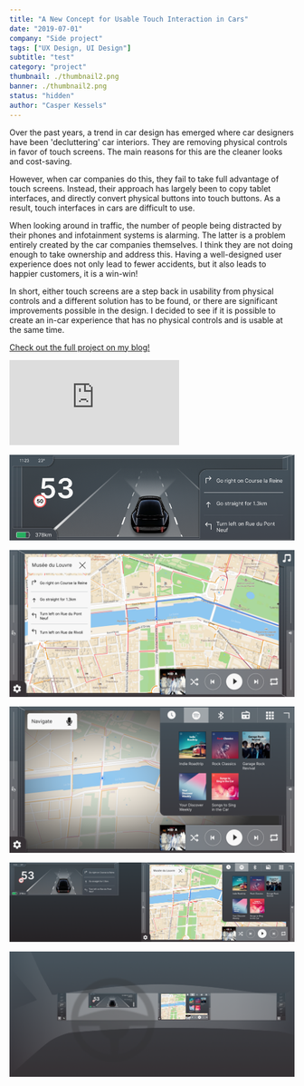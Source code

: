 ```yaml
---
title: "A New Concept for Usable Touch Interaction in Cars"
date: "2019-07-01"
company: "Side project"
tags: ["UX Design, UI Design"]
subtitle: "test"
category: "project"
thumbnail: ./thumbnail2.png
banner: ./thumbnail2.png
status: "hidden"
author: "Casper Kessels"
---
```



Over the past years, a trend in car design has emerged where car designers have been 'decluttering' car interiors. They are removing physical controls in favor of touch screens. The main reasons for this are the cleaner looks and cost-saving.

However, when car companies do this, they fail to take full advantage of touch screens. Instead, their approach has largely been to copy tablet interfaces, and directly convert physical buttons into touch buttons. As a result, touch interfaces in cars are difficult to use.

When looking around in traffic, the number of people being distracted by their phones and infotainment systems is alarming. The latter is a problem entirely created by the car companies themselves. I think they are not doing enough to take ownership and address this. Having a well-designed user experience does not only lead to fewer accidents, but it also leads to happier customers, it is a win-win!

In short, either touch screens are a step back in usability from physical controls and a different solution has to be found, or there are significant improvements possible in the design. I decided to see if it is possible to create an in-car experience that has no physical controls and is usable at the same time.

[Check out the full project on my blog!](https://theturnsignalblog.com/blog/new-touch-concept) 

<div class="iframe-container"><iframe src="https://www.youtube.com/embed/kGjDgaYGjSE" frameborder="0" allow="accelerometer; autoplay; encrypted-media; gyroscope; picture-in-picture" allowfullscreen></iframe></div>

![](cluster.png)

![](final1.png)

![](final2.png)

![](final3.png)

![](FinalConcept.png)
